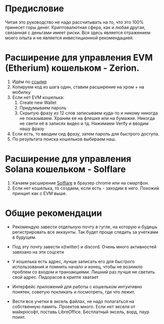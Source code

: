# Предисловие

Читая это руководство не надо рассчитывать на то, что это 100% принесет горы денег. Криптовалютная сфера, как и любая другая, связанная с деньгами имеет риски. Вся здесь является отражением моего опыта и не является инвестиционной рекомендацией.

# Расширение для управления EVM (Etherium) кошельком - Zerion.

1.  Идём по [ссылке](https://link.zerion.io/referral?code=IJNR5VSKE)
2.  Копируем код из шага один, ставим расширение на хром + на мобилку
3.  Если нет EVM кошелька:
	1.  Create new Wallet
	2.  Придумываем пароль 
	3.  Скрытую фразу из 12 слов записываем куда-то и никому никогда не показываем. Храним ее на флешке или на бумажке. Никогда не свети её в записях видео и тд. Нажимаем Verify и вводим нашу фразу
4. Если есть, то вводим сид фразу, затем пароль для быстрого доступа.
5. По результата поиска кошельков выбираем наш.

# Расширение для управления Solana кошельком - Solflare

1. Качаем расширение [Solflare](https://solflare.com/) в браузер chrome или на смартфон.
2. Если нет кошелька, то создаем, если есть - заходим в него.  Похожий принцип как с EVM выше.

# Общие рекомендации

* Рекомендую завести отдельную почту в гугле, на которую и будешь регистрировать все аккаунты. Так будет проще следить за учетками в будущем.

* Под эту почту завести x(twitter) и discord. Очень много активностей завязано на эти соцсети

* У кошелька есть адрес, лучше записать его для быстрого использования и помнить начало и конец, чтобы не возникло проблем со входом и транзакциями. Лишний раз лучше не светить свой адрес. Пидорасов в крипте хватает

* Интерфейс приложений для работы с кошельком интуитивно понятен, советую покликать и посмотреть, где что лежит.

* Вести все учетки в эксель файлах, не надо полагаться на собственную память. Проектов много. Если нет экселя от майкрософт, поставь LibreOffice. Бесплатный эксель, ворд, паур поинт.

